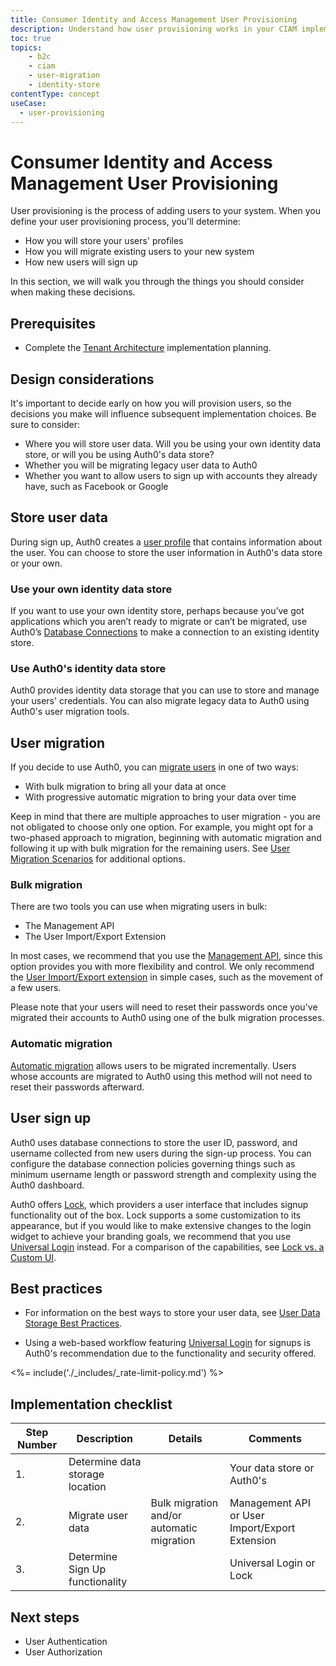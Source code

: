 ```yaml
---
title: Consumer Identity and Access Management User Provisioning
description: Understand how user provisioning works in your CIAM implementation. 
toc: true
topics:
    - b2c
    - ciam
    - user-migration
    - identity-store
contentType: concept
useCase:
  - user-provisioning
---
```

# Consumer Identity and Access Management User Provisioning

User provisioning is the process of adding users to your system. When you define your user provisioning process, you'll determine:

* How you will store your users' profiles
* How you will migrate existing users to your new system
* How new users will sign up

In this section, we will walk you through the things you should consider when making these decisions.

## Prerequisites

* Complete the [Tenant Architecture](/architecture-scenarios/b2c/tenant-architecture) implementation planning.

## Design considerations

It's important to decide early on how you will provision users, so the decisions you make will influence subsequent implementation choices. Be sure to consider:

* Where you will store user data. Will you be using your own identity data store, or will you be using Auth0's data store?
* Whether you will be migrating legacy user data to Auth0
* Whether you want to allow users to sign up with accounts they already have, such as Facebook or Google

## Store user data

During sign up, Auth0 creates a [user profile](/users/concepts/overview-user-profile) that contains information about the user. You can choose to store the user information in Auth0's data store or your own. 

### Use your own identity data store

If you want to use your own identity store, perhaps because you’ve got applications which you aren’t ready to migrate or can’t be migrated, use Auth0’s [Database Connections](/connections/database/custom-db) to make a connection to an existing identity store. 

### Use Auth0's identity data store

Auth0 provides identity data storage that you can use to store and manage your users' credentials. You can also migrate legacy data to Auth0 using Auth0's user migration tools. 

## User migration

If you decide to use Auth0, you can [migrate users](/users/concepts/overview-user-migration) in one of two ways: 

* With bulk migration to bring all your data at once
* With progressive automatic migration to bring your data over time

Keep in mind that there are multiple approaches to user migration - you are not obligated to choose only one option. For example, you might opt for a two-phased approach to migration, beginning with automatic migration and following it up with bulk migration for the remaining users. See [User Migration Scenarios](/users/references/user-migration-scenarios) for additional options.

### Bulk migration

There are two tools you can use when migrating users in bulk:

* The Management API
* The User Import/Export Extension

In most cases, we recommend that you use the [Management API](/users/concepts/overview-user-migration#bulk-user-imports-with-the-management-api), since this option provides you with more flexibility and control. We only recommend the [User Import/Export extension](https://auth0.com/docs/users/concepts/overview-user-migration#migrate-users-with-the-user-import-export-extension) in simple cases, such as the movement of a few users.

Please note that your users will need to reset their passwords once you've migrated their accounts to Auth0 using one of the bulk migration processes.

### Automatic migration

[Automatic migration](/users/guides/configure-automatic-migration) allows users to be migrated incrementally. Users whose accounts are migrated to Auth0 using this method will not need to reset their passwords afterward. 

## User sign up

Auth0 uses database connections to store the user ID, password, and username collected from new users during the sign-up process. You can configure the database connection policies governing things such as minimum username length or password strength and complexity using the Auth0 dashboard.  

Auth0 offers [Lock](/libraries), which providers a user interface that includes signup functionality out of the box. Lock supports a some customization to its appearance, but if you would like to make extensive changes to the login widget to achieve your branding goals, we recommend that you use [Universal Login](/universal-login) instead. For a comparison of the capabilities, see [Lock vs. a Custom UI](/libraries/when-to-use-lock).

## Best practices

* For information on the best ways to store your user data, see [User Data Storage Best Practices](/best-practices/user-data-storage-best-practices). 

* Using a web-based workflow featuring [Universal Login](/universal-login) for signups is Auth0's recommendation due to the functionality and security offered.

<%= include('./_includes/_rate-limit-policy.md') %>

## Implementation checklist

| Step Number | Description | Details | Comments |
| - | - | - | - |
| 1. | Determine data storage location |  | Your data store or Auth0's |
| 2. | Migrate user data | Bulk migration and/or automatic migration | Management API or User Import/Export Extension |
| 3. | Determine Sign Up functionality |  | Universal Login or Lock |

## Next steps

* User Authentication
* User Authorization
